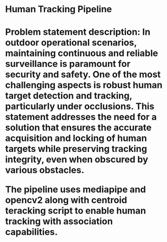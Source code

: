 <h1>Human Tracking Pipeline<h1>
<p>Problem statement description: In outdoor operational scenarios, maintaining continuous and reliable surveillance is paramount for security and safety. 
  One of the most challenging aspects is robust human target detection and tracking, particularly under occlusions. 
  This statement addresses the need for a solution that ensures the accurate acquisition and locking of human targets while preserving tracking integrity, even when obscured by various obstacles.</p>

<p>The pipeline uses mediapipe and opencv2 along with centroid teracking script to enable human tracking with association capabilities.</p>
